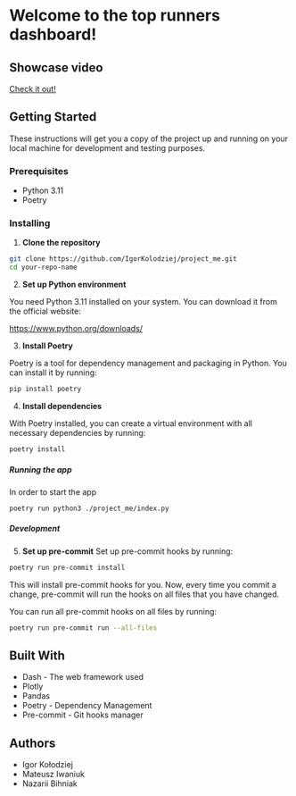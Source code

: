 # Welcome to the top runners dashboard!

## Showcase video


[Check it out!](https://youtu.be/2V1Vvq2AhYo?si=MXx8FXPqyTD4DB0y)


## Getting Started

These instructions will get you a copy of the project up and running on your local machine for development and testing purposes.

### Prerequisites

- Python 3.11
- Poetry

### Installing

1. **Clone the repository**

```bash
git clone https://github.com/IgorKolodziej/project_me.git
cd your-repo-name
```

2. **Set up Python environment**

You need Python 3.11 installed on your system. You can download it from the official website:

https://www.python.org/downloads/

3. **Install Poetry**

Poetry is a tool for dependency management and packaging in Python. You can install it by running:

```bash
pip install poetry
```

4. **Install dependencies**

With Poetry installed, you can create a virtual environment with all necessary dependencies by running:

```bash
poetry install
```
##### Running the app
In order to start the app

```bash
poetry run python3 ./project_me/index.py
```

##### Development
5. **Set up pre-commit**
Set up pre-commit hooks by running:
```bash
poetry run pre-commit install
```
This will install pre-commit hooks for you. Now, every time you commit a change, pre-commit will run the hooks on all files that you have changed.

You can run all pre-commit hooks on all files by running:

```bash
poetry run pre-commit run --all-files
```
## Built With

* Dash - The web framework used
* Plotly
* Pandas
* Poetry - Dependency Management
* Pre-commit - Git hooks manager

## Authors

* Igor Kołodziej
* Mateusz Iwaniuk
* Nazarii Bihniak


